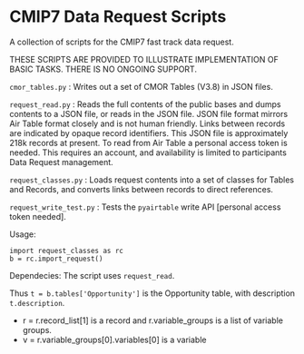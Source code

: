 # CMIP7 Data Request Scripts
A collection of scripts for the CMIP7 fast track data request.

THESE SCRIPTS ARE PROVIDED TO ILLUSTRATE IMPLEMENTATION OF BASIC TASKS. THERE IS NO ONGOING SUPPORT.

`cmor_tables.py` : Writes out a set of CMOR Tables (V3.8) in JSON files.

`request_read.py` : Reads the full contents of the public bases and dumps contents to a JSON file, or reads in the JSON file. JSON file format mirrors Air Table format closely and is not human friendly. Links between records are indicated by opaque record identifiers. This JSON file is approximately 218k records at present. To read from Air Table a personal access token is needed. This requires an account, and availability is limited to participants Data Request management.

`request_classes.py` : Loads request contents into a set of classes for Tables and Records, and converts links between records to direct references. 

`request_write_test.py` : Tests the `pyairtable` write API [personal access token needed].

Usage: 
```
import request_classes as rc
b = rc.import_request()
```
Dependecies: The script uses `request_read`.

Thus `t = b.tables['Opportunity']` is the Opportunity table, with description `t.description`.

 * r = r.record_list[1] is a record and r.variable_groups is a list of variable groups.
 * v = r.variable_groups[0].variables[0] is a variable
